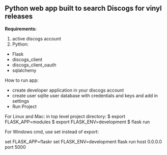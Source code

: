 
## Python web app built to search Discogs for vinyl releases ##

**Requirements:**
1. active discogs account
2. Python:
- Flask
- discogs_client
- discogs_client_oauth
- sqlalchemy


How to run app:
- create developer application in your discogs account
- create user sqlite user database with credentials and keys and add in   settings
- Run Project

For Linux and Mac:
in top level project directory:
$ export FLASK_APP=modules
$ export FLASK_ENV=development
$ flask run

For Windows cmd, use set instead of export:

 set FLASK_APP=flaskr
 set FLASK_ENV=development
 flask run host 0.0.0.0 port 5000
